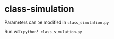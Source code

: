 # class-simulation

Parameters can be modified in `class_simulation.py`

Run with `python3 class_simulation.py`
